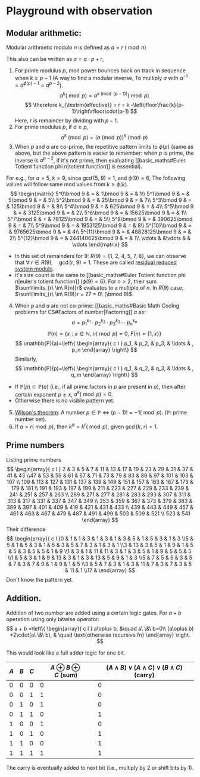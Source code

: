 # Playground with observation
## Modular arithmetic:
Modular arithmetic modulo $n$ is defined as $a=r\ (\bmod n)$

This also can be written as $a = q\cdot p+r$, 

1. For prime modulus $p$, mod power bounces back on track in sequence when $k\geq p-1$ (A way to find a modular inverse, To multiply $a$ with $a^{-1} = a^{\phi(p)-1} = a^{p-2}$).
$$
a^k(\bmod{p}) = a^{k\pmod{(p-1)}} (\bmod p)
$$
$$
\therefore k_{\textrm{effective}} = r = k -\left\lfloor\frac{k}{p-1}\right\rfloor\cdot(p-1)
$$
Here, $r$ is remainder by dividing with $p-1$.
2. For prime modulus $p$, if $a \geq p$, 
$$
a^k\pmod{p} = (a\pmod{p})^k \pmod p
$$
3. When $p$ and $a$ are co-prime, the repetitive pattern limits to $\phi(p)$ (same as above, but the above pattern is easier to remember: when $p$ is prime, the inverse is $a^{p-2}$, if it's not prime, then evaluating [[basic_maths#Euler Totient function phi n|totient function]] is essential).

For e.g., for $a=5,\ k=9$, since $\gcd(5,\ 9)=1$, and $\phi(9)=6$, The following values will follow same mod values from $k \geq \phi(k)$.
$$
\begin{matrix}
5^0\bmod 9 & = & 1\bmod 9 & = &  1\\
5^1\bmod 9 & = & 5\bmod 9 & = &  5\\
5^2\bmod 9 & = & 25\bmod 9 & = &  7\\
5^3\bmod 9 & = & 125\bmod 9 & = &  8\\
5^4\bmod 9 & = & 625\bmod 9 & = &  4\\
5^5\bmod 9 & = & 3125\bmod 9 & = &  2\\
5^6\bmod 9 & = & 15625\bmod 9 & = &  1\\
5^7\bmod 9 & = & 78125\bmod 9 & = &  5\\
5^8\bmod 9 & = & 390625\bmod 9 & = &  7\\
5^9\bmod 9 & = & 1953125\bmod 9 & = &  8\\
5^{10}\bmod 9 & = & 9765625\bmod 9 & = &  4\\
5^{11}\bmod 9 & = & 48828125\bmod 9 & = &  2\\
5^{12}\bmod 9 & = & 244140625\bmod 9 & = &  1\\
\vdots & &\vdots & & \vdots
\end{matrix}
$$
- In this set of remainders for $9$:  $R(9)=\left\{1,\ 2,\ 4,\ 5,\ 7,\ 8\right\}$, we can observe that $\forall\ r \in R(9), \quad \gcd(r,\ 9) = 1$.  These are called [residual reduced system modulo](https://en.wikipedia.org/wiki/Reduced_residue_system).
- it's size count is the same to [[basic_maths#Euler Totient function phi n|euler's totient function]] ($\phi(9) = 6$). For $n > 2$, their sum $\sum\limits_{r\ \in\ R(n)}r$  evaluates to a multiple of $n$. In $R(9)$ case, $\sum\limits_{r\ \in\ R(9)}r = 27 = 0\ (\bmod 9)$.
4. When $p$ and $a$ are not co-prime:
[[basic_maths#Basic Math Coding problems for CS#Factors of number|Factoring]] $a$ as:
$$
a = p_1^{k_1}\cdot p_2^{k_2}\cdot p_3^{k_3}\cdots \ p_n^{k_n}
$$
$$
\mathbb{P}(n) = \left\{x: x \in \mathbb{N},\ n(\bmod p) = 0,\ F(n) = \{1, x\}\right\}
$$
$$
\mathbb{P}(a)=\left\{
	\begin{array}{ c l }
	p_1, & p_2, & p_3, & \ldots & , p_n
	\end{array}
\right\}
$$
Similarly,
$$
\mathbb{P}(p)=\left\{
	\begin{array}{ c l }
	q_1, & q_2, & q_3, & \ldots & , q_m
	\end{array}
\right\}
$$
- If $\mathbb{P}(p) \subset \mathbb{P}(a)$ (i.e., if all prime factors in $p$ are present in $a$), then after certain exponent $p\geq x$,  $a^k (\bmod p) = 0$.
- Otherwise there is no visible pattern yet.
5. [Wilson's theorem](https://en.wikipedia.org/wiki/Wilson%27s_theorem): A number $p \in \mathbb{P}\ \iff$ $(p - 1)!=-1(\bmod p)$. ($\mathbb{P}$: prime number set).
6. If $a=r (\bmod p)$, then $k^a=k^r(\bmod p)$, given $\gcd(k,\ r)=1$.

## Prime numbers
Listing prime numbers
$$
\begin{array}{ c l }
2 & 3 & 5 & 7 & 11 & 13 & 17 & 19 & 23 & 29 & 31 & 37 & 41 & 43 \\47 & 53 & 59 & 61 & 67 & 71 & 73 & 79 & 83 & 89 & 97 & 101 & 103 & 107 \\ 109 & 113 & 127 & 131 & 137 & 139 & 149 & 151 & 157 & 163 & 167 & 173 & 179 & 181 \\ 
191 & 193 & 197 & 199 & 211 & 223 & 227 & 229 & 233 & 239 & 241 & 251 & 257 & 263 \\ 269 & 271 & 277 & 281 & 283 & 293 & 307 & 311 & 313 & 317 & 331 & 337 & 347 & 349 \\ 353 & 359 & 367 & 373 & 379 & 383 & 389 & 397 & 401 & 409 & 419 & 421 & 431 & 433 \\ 439 & 443 & 449 & 457 & 461 & 463 & 467 & 479 & 487 & 491 & 499 & 503 & 509 & 521 \\ 523 & 541
\end{array}
$$
Their difference
$$
\begin{array}{ c l }0 & 1 & 1 & 3 & 1 & 3 & 1 & 3 & 5 & 1 & 5 & 3 & 1 & 3 \\5 & 5 & 1 & 5 & 3 & 1 & 5 & 3 & 5 & 7 & 3 & 1 & 3 & 1 \\3 & 13 & 3 & 5 & 1 & 9 & 1 & 5 & 5 & 3 & 5 & 5 & 1 & 9 \\1 & 3 & 1 & 11 & 11 & 3 & 1 & 3 & 5 & 1 & 9 & 5 & 5 & 5 \\1 & 5 & 3 & 1 & 9 & 13 & 3 & 1 & 3 & 13 & 5 & 9 & 1 & 3 \\5 & 7 & 5 & 5 & 3 & 5 & 7 & 3 & 7 & 9 & 1 & 9 & 1 & 5 \\3 & 5 & 7 & 3 & 1 & 3 & 11 & 7 & 3 & 7 & 3 & 5 & 11 & 1 \\17 & \end{array}
$$
Don't know the pattern yet.

## Addition.
Addition of two number are added using a certain logic gates.
For $a+b$ operation using only bitwise operator:
$$
a + b =\left\{
\begin{array}{ c l }
	a\oplus b, &\quad a\ \&\ b=0\\
	(a\oplus b) +2\cdot(a\ \&\ b), & \quad \text{otherwise recursive fn}
\end{array}
\right.
$$

This would look like a full adder logic for one bit.

|$A$|$B$|$C$|$A\oplus B\oplus C\ (\text{sum})$|$(A\wedge B)\vee(A\wedge C)\vee(B\wedge C) \text{ (carry)}$|
|-|-|-|-|-|
|0|0|0|0|0|
|0|0|1|1|0|
|0|1|0|1|0|
|0|1|1|0|1|
|1|0|0|1|0|
|1|0|1|0|1|
|1|1|0|0|1|
|1|1|1|1|1|

The carry is eventually added to next bit (i.e., multiply by $2$ or shift bits by $1$).

